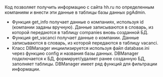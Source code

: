 Код позволяет получить информацию с сайта hh.ru по определенным компаниям и внести эти данные в таблицы базы данных pgAdmin.
- Функция get_info получает данные о компаниях, используя id (компании заданы вручную). Данные записываются в словарь, из которой передаются в таблицу companies вновь созданной БД.
- Функция get_vacanci получает данные о компании. Данные записываются в словарь, из которой передаются в таблицу vacanci.
- Класс DBManager инциилизируется используя файл database.ini через функцию config и названия базы данных. DBManager подключается к БД, формирует/удаляет ранее созданную БД, заполняет таблицы. DBManager имеет ряд функций для фильтрации информации.
